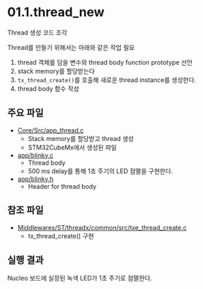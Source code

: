 # 01.1.thread_new
Thread 생성 코드 조각

Thread를 만들기 위해서는 아래와 같은 작업 필요

1. thread 객체를 담을 변수와 thread body function prototype 선언
1. stack memory를 할당받는다
1. ```tx_thread_create()```를 호출해 새로운 thread instance를 생성한다.
1. thread body 함수 작성

## 주요 파일

* [Core/Src/app_thread.c](Core/Src/app_threadx.c)
  * Stack memory를 할당받고 thread 생성
  * STM32CubeMx에서 생성된 파일
* [app/blinky.c](app/blinky.c)
  * Thread body
  * 500 ms delay를 통해 1초 주기의 LED 점멸을 구현한다.
* [app/blinky.h](app/blinky.h)
  * Header for thread body

## 참조 파일
* [Middlewares/ST/threadx/common/src/txe_thread_create.c](Middlewares/ST/threadx/common/src/txe_thread_create.c)
  * tx_thread_create() 구현

## 실행 결과
Nucleo 보드에 실장된 녹색 LED가 1초 주기로 점멸한다.
